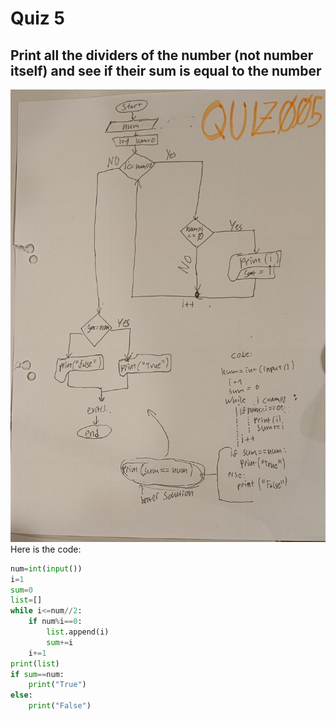 # Quiz 5
## Print all the dividers of the number (not number itself) and see if their sum is equal to the number
![](quiz005.jpg)
Here is the code:
```.py
num=int(input())
i=1
sum=0
list=[]
while i<=num//2:
    if num%i==0:
        list.append(i)
        sum+=i
    i+=1
print(list)
if sum==num:
    print("True")
else:
    print("False")
```
